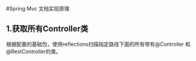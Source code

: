 #Spring Mvc 文档实现原理

## 1.获取所有Controller类

根据配置的基础包，使用reflections扫描指定路径下面的所有带有@Controller 和 @RestController的类。